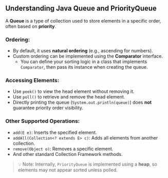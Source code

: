 ## Understanding Java Queue and PriorityQueue

A **Queue** is a type of collection used to store elements in a specific order, often based on **priority**. 

### Ordering:
- By default, it uses **natural ordering** (e.g., ascending for numbers).
- Custom ordering can be implemented using the **Comparator** interface. 
  - You can define your sorting logic in a class that implements `Comparator`, then pass its instance when creating the queue.

### Accessing Elements:
- Use `peek()` to view the head element without removing it.
- Use `poll()` to retrieve and remove the head element.
- Directly printing the queue (`System.out.println(queue)`) does **not** guarantee priority order visibility.

### Other Supported Operations:
- `add(E e)`: Inserts the specified element.
- `addAll(Collection<? extends E> c)`: Adds all elements from another collection.
- `remove(Object o)`: Removes a specific element.
- And other standard Collection Framework methods.

> 💡 Note: Internally, `PriorityQueue` is implemented using a **heap**, so elements may not appear sorted unless polled.

